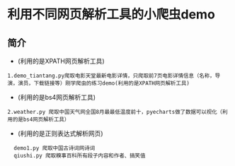 # 利用不同网页解析工具的小爬虫demo
## 简介

* (利用的是XPATH网页解析工具)
```
1.demo_tiantang.py爬取电影天堂最新电影详情，只爬取前7页电影详情信息（名称，导演，演员，下载链接等）刚学爬虫的练习demo(利用的是XPATH网页解析工具)

```
* (利用的是bs4网页解析工具)
```
2.weather.py 爬取中国天气网全国8月最最低温度前十，pyecharts做了数据可以视化（利用的是bs4网页解析工具）

```
* (利用的是正则表达式解析网页)
```
  demo1.py 爬取中国古诗词网诗词
  qiushi.py 爬取糗事百科所有段子内容和作者、搞笑值

```
